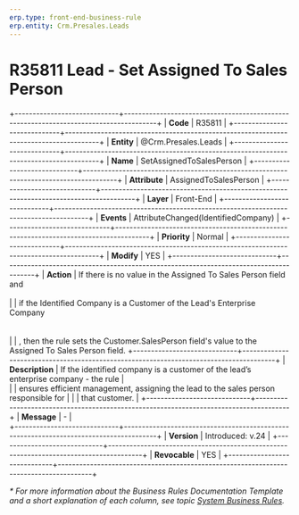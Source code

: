 ```yaml
---
erp.type: front-end-business-rule
erp.entity: Crm.Presales.Leads
---
```


# R35811 Lead - Set Assigned To Sales Person
+-----------------------------+---------------------------------------------------------------------------------------+
| **Code**                    | R35811                                                                                |
+-----------------------------+---------------------------------------------------------------------------------------+
| **Entity**                  | @Crm.Presales.Leads                                                                   |
+-----------------------------+---------------------------------------------------------------------------------------+
| **Name**                    | SetAssignedToSalesPerson                                                              |
+-----------------------------+---------------------------------------------------------------------------------------+
| **Attribute**               | AssignedToSalesPerson                                                                 |
+-----------------------------+---------------------------------------------------------------------------------------+
| **Layer**                   | Front-End                                                                             |
+-----------------------------+---------------------------------------------------------------------------------------+
| **Events**                  | AttributeChanged(IdentifiedCompany)                                                   |
+-----------------------------+---------------------------------------------------------------------------------------+
| **Priority**                | Normal                                                                                |
+-----------------------------+---------------------------------------------------------------------------------------+
| **Modify**                  | YES                                                                                   |
+-----------------------------+---------------------------------------------------------------------------------------+
| **Action**                  | If there is no value in the Assigned To Sales Person field and <br>                      
|                             | if the Identified Company is a Customer of the Lead's Enterprise Company <br><br>        
|                             | , then the rule sets the Customer.SalesPerson field's value to the Assigned To Sales Person field. 
+-----------------------------+---------------------------------------------------------------------------------------+
| **Description**             | If the identified company is a customer of the lead’s enterprise company - the rule   |     
|                             | ensures efficient management, assigning the lead to the sales person responsible for  |
|                             | that customer.                                                                        |
+-----------------------------+---------------------------------------------------------------------------------------+
| **Message**                 | \-                                                                                    |                         
+-----------------------------+---------------------------------------------------------------------------------------+
| **Version**                 | Introduced: v.24                                                                      |
+-----------------------------+---------------------------------------------------------------------------------------+
| **Revocable**               | YES                                                                                   |
+-----------------------------+---------------------------------------------------------------------------------------+

*\* For more information about the Business Rules Documentation Template and a short explanation of each column, see
topic [System Business Rules](../templates/template-description-system-business-rules.md).*
